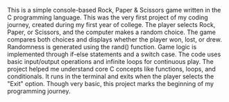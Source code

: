 This is a simple console-based Rock, Paper & Scissors game written in the C programming language.
This was the very first project of my coding journey, created during my first year of college.
The player selects Rock, Paper, or Scissors, and the computer makes a random choice.
The game compares both choices and displays whether the player won, lost, or drew.
Randomness is generated using the rand() function.
Game logic is implemented through if-else statements and a switch case.
The code uses basic input/output operations and infinite loops for continuous play.
The project helped me understand core C concepts like functions, loops, and conditionals.
It runs in the terminal and exits when the player selects the "Exit" option.
Though very basic, this project marks the beginning of my programming journey.
